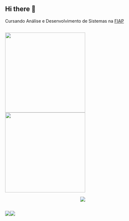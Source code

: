 ## Hi there 👋

<p>Cursando Análise e Desenvolvimento de Sistemas na <a href="https://www.fiap.com.br/">FIAP</a></p>

##

<div>
  <img height="260em" src="https://github-readme-stats.vercel.app/api?username=David-rapeckman&theme=tokyonight&show_icons=false">
  <img height="260em" src="https://github-readme-stats.vercel.app/api/top-langs/?username=David-rapeckman&theme=tokyonight&langs_count=8"> 
</div>

<p align="center">
  <a href="https://skillicons.dev">
    <img src="https://skillicons.dev/icons?i=java,kotlin,aws,spring,kafka,rabbitmq,docker,python,cs,postgresql,mongo,redis" />
  </a>
</p>

##

<div style="display: flex;">
  <a href="https://www.linkedin.com/in/vitorvhsilva/" target="_blank"><img src="https://img.shields.io/badge/LinkedIn-0077B5?style=for-the-badge&logo=linkedin&logoColor=white"></a>
  <a href="mailto:vitorvhsilva@gmail.com" target="_blank"><img src="https://img.shields.io/badge/Gmail-D14836?style=for-the-badge&logo=gmail&logoColor=white"></a>
</div>

